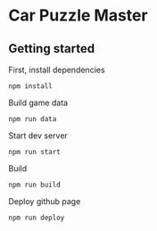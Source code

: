 # Car Puzzle Master

## Getting started

First, install dependencies

`npm install`

Build game data

`npm run data`

Start dev server

`npm run start`

Build 

`npm run build`

Deploy github page 

`npm run deploy`